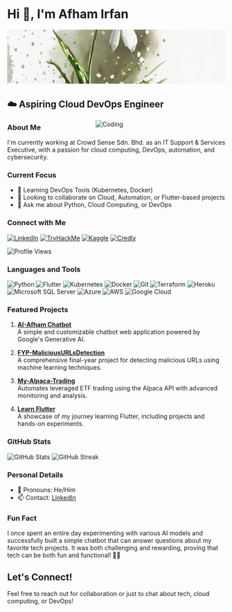 # Hi 👋, I'm Afham Irfan

[![Header](https://github.com/auth-Afham/auth-Afham/blob/main/1727404074887.jpg)](https://ai-afham.netlify.app/)

## ☁️ Aspiring Cloud DevOps Engineer

<img align="right" alt="Coding" width="300" src="https://github.com/auth-Afham/auth-Afham/blob/main/Blender%20Tutorial%20Donut.gif" />

### About Me

I'm currently working at Crowd Sense Sdn. Bhd. as an IT Support & Services Executive, with a passion for cloud computing, DevOps, automation, and cybersecurity.

### Current Focus
- 🌱 Learning DevOps Tools (Kubernetes, Docker)
- 👯 Looking to collaborate on Cloud, Automation, or Flutter-based projects
- 💬 Ask me about Python, Cloud Computing, or DevOps

### Connect with Me
[![LinkedIn](https://img.shields.io/badge/-LinkedIn-0A66C2?logo=linkedin&logoColor=white&style=for-the-badge)](https://www.linkedin.com/in/afham-irfan-a43a20240)
[![TryHackMe](https://img.shields.io/badge/-TryHackMe-212C42?logo=tryhackme&logoColor=white&style=for-the-badge)](https://tryhackme.com/p/afham.irfan)
[![Kaggle](https://img.shields.io/badge/-Kaggle-20BEFF?logo=kaggle&logoColor=white&style=for-the-badge)](https://kaggle.com/afhamirfan)
[![Credly](https://img.shields.io/badge/-Credly-FF6C02?logo=credly&logoColor=white&style=for-the-badge)](https://www.credly.com/users/afham-irfan/badges)

![Profile Views](https://komarev.com/ghpvc/?username=auth-Afham&label=Profile%20views&color=0e75b6&style=flat)

### Languages and Tools
![Python](https://img.shields.io/badge/-Python-3776AB?logo=python&logoColor=white&style=flat-square)
![Flutter](https://img.shields.io/badge/-Flutter-02569B?logo=flutter&logoColor=white&style=flat-square)
![Kubernetes](https://img.shields.io/badge/-Kubernetes-326CE5?logo=kubernetes&logoColor=white&style=flat-square)
![Docker](https://img.shields.io/badge/-Docker-2496ED?logo=docker&logoColor=white&style=flat-square)
![Git](https://img.shields.io/badge/-Git-F05032?logo=git&logoColor=white&style=flat-square)
![Terraform](https://img.shields.io/badge/-Terraform-7B42BC?logo=terraform&logoColor=white&style=flat-square)
![Heroku](https://img.shields.io/badge/-Heroku-430098?logo=heroku&logoColor=white&style=flat-square)
![Microsoft SQL Server](https://img.shields.io/badge/-SQL%20Server-CC2927?logo=microsoft-sql-server&logoColor=white&style=flat-square)
![Azure](https://img.shields.io/badge/-Azure-0078D4?logo=microsoft-azure&logoColor=white&style=flat-square)
![AWS](https://img.shields.io/badge/-AWS-232F3E?logo=amazon-aws&logoColor=white&style=flat-square)
![Google Cloud](https://img.shields.io/badge/-Google%20Cloud-4285F4?logo=google-cloud&logoColor=white&style=flat-square)

### Featured Projects
1. **[AI-Afham Chatbot](https://github.com/auth-Afham/AI-Afham-Chatbot)**  
   A simple and customizable chatbot web application powered by Google's Generative AI.

2. **[FYP-MaliciousURLsDetection](https://github.com/auth-Afham/FYP-MaliciousURLsDetection)**  
   A comprehensive final-year project for detecting malicious URLs using machine learning techniques.

3. **[My-Alpaca-Trading](https://github.com/auth-Afham/My-Alpaca-Trading)**  
   Automates leveraged ETF trading using the Alpaca API with advanced monitoring and analysis.

4. **[Learn Flutter](https://github.com/auth-Afham/Learn-Flutter)**  
   A showcase of my journey learning Flutter, including projects and hands-on experiments.

### GitHub Stats
![GitHub Stats](https://github-readme-stats.vercel.app/api?username=auth-Afham&show_icons=true)
![GitHub Streak](https://github-readme-streak-stats.herokuapp.com/?user=auth-Afham)

### Personal Details
- 👀 Pronouns: He/Him
- 📫 Contact: [LinkedIn](https://www.linkedin.com/in/afham-irfan-a43a20240)

### Fun Fact
I once spent an entire day experimenting with various AI models and successfully built a simple chatbot that can answer questions about my favorite tech projects. It was both challenging and rewarding, proving that tech can be both fun and functional! 🤖💬

## Let's Connect!
Feel free to reach out for collaboration or just to chat about tech, cloud computing, or DevOps!
